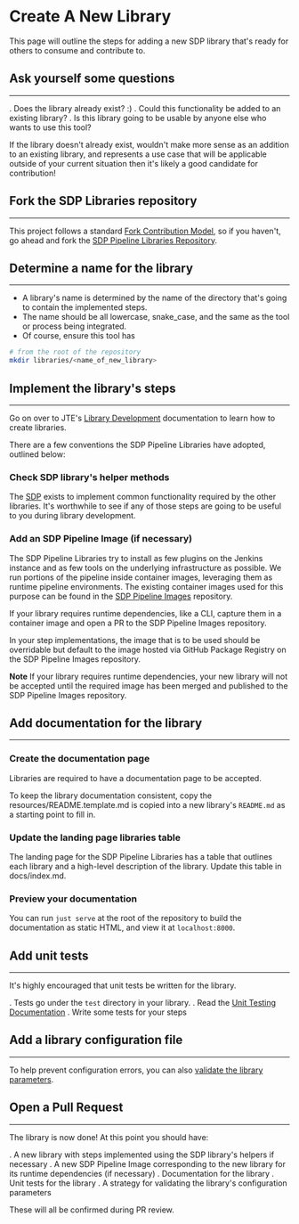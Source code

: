 # Create A New Library

This page will outline the steps for adding a new SDP library that's ready for others to consume and contribute to. 

## Ask yourself some questions
---

. Does the library already exist? :) 
. Could this functionality be added to an existing library? 
. Is this library going to be usable by anyone else who wants to use this tool? 

If the library doesn't already exist, wouldn't make more sense as an addition to an existing library, and represents a use case that will be applicable outside of your current situation then it's likely a good candidate for contribution! 

## Fork the SDP Libraries repository
---

This project follows a standard [Fork Contribution Model](https://gist.github.com/Chaser324/ce0505fbed06b947d962), so if you haven't, go ahead and fork the [SDP Pipeline Libraries Repository](https://github.com/boozallen/sdp-libraries). 

## Determine a name for the library
---

* A library's name is determined by the name of the directory that's going to contain the implemented steps.  
* The name should be all lowercase, snake_case, and the same as the tool or process being integrated. 
* Of course, ensure this tool has 

```bash
# from the root of the repository
mkdir libraries/<name_of_new_library>
```

## Implement the library's steps
---

Go on over to JTE's [Library Development](https://boozallen.github.io/sdp-docs/jte/2.2.2/library-development/getting_started.html) documentation to learn how to create libraries. 

There are a few conventions the SDP Pipeline Libraries have adopted, outlined below:

### Check SDP library's helper methods

The [SDP](./libraries/sdp/) exists to implement common functionality required by the other libraries.  It's worthwhile to see if any of those steps are going to be useful to you during library development.

### Add an SDP Pipeline Image (if necessary)

The SDP Pipeline Libraries try to install as few plugins on the Jenkins instance and as few tools on the underlying infrastructure as possible.  We run portions of the pipeline inside container images, leveraging them as runtime pipeline environments. The existing container images used for this purpose can be found in the [SDP Pipeline Images](https://github.com/boozallen/sdp-images) repository.  

If your library requires runtime dependencies, like a CLI, capture them in a container image and open a PR to the SDP Pipeline Images repository.

In your step implementations, the image that is to be used should be overridable but default to the image hosted via GitHub Package Registry on the SDP Pipeline Images repository. 

**Note** If your library requires runtime dependencies, your new library will not be accepted until the required image has been merged and published to the SDP Pipeline Images repository. 

## Add documentation for the library
---

### Create the documentation page

Libraries are required to have a documentation page to be accepted. 

To keep the library documentation consistent, copy the resources/README.template.md is copied into a new library's `README.md` as a starting point to fill in. 

### Update the landing page libraries table

The landing page for the SDP Pipeline Libraries has a table that outlines each library and a high-level description of the library.  Update this table in docs/index.md.

### Preview your documentation

You can run ``just serve`` at the root of the repository to build the documentation as static HTML, and view it at `localhost:8000`.

## Add unit tests
---

It's highly encouraged that unit tests be written for the library.  

. Tests go under the `test` directory in your library.
. Read the [Unit Testing Documentation](../unit_testing/index.md)
. Write some tests for your steps

## Add a library configuration file
---

To help prevent configuration errors, you can also [validate the library parameters](https://boozallen.github.io/sdp-docs/jte/2.2.2/library-development/parameterizing_libraries.html#_validating_library_configurations).

## Open a Pull Request
---

The library is now done!  At this point you should have: 

. A new library with steps implemented using the SDP library's helpers if necessary
. A new SDP Pipeline Image corresponding to the new library for its runtime dependencies (if necessary)
. Documentation for the library 
. Unit tests for the library 
. A strategy for validating the library's configuration parameters

These will all be confirmed during PR review.
